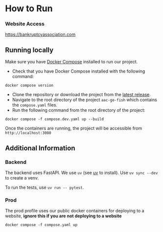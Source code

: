 # How to Run
### Website Access
https://bankruptcyassociation.com

## Running locally
Make sure you have [Docker Compose](https://docs.docker.com/compose/install/) installed to run our project.
- Check that you have Docker Compose installed with the following command:
```
docker compose version
```

- Clone the repository or download the project from the [latest release](https://github.com/Capstone-Projects-2025-Spring/aac-go-fish/releases/).
- Navigate to the root directory of the project `aac-go-fish` which contains the `compose.yaml` files.
- Run the following command from the root directory of the project:
```
docker compose -f compose.dev.yaml up --build
```
Once the containers are running, the project will be accessible from `http://localhost:3000`

## Additional Information

### Backend

The backend uses FastAPI. We use `uv` (see [uv](https://docs.astral.sh/uv/) to
install). Use `uv sync --dev` to create a venv.

To run the tests, use `uv run -- pytest`.

### Prod
The prod profile uses our public docker containers for deploying to a website, **ignore this if you are not deploying to a website**

`docker compose -f compose.yaml up`
